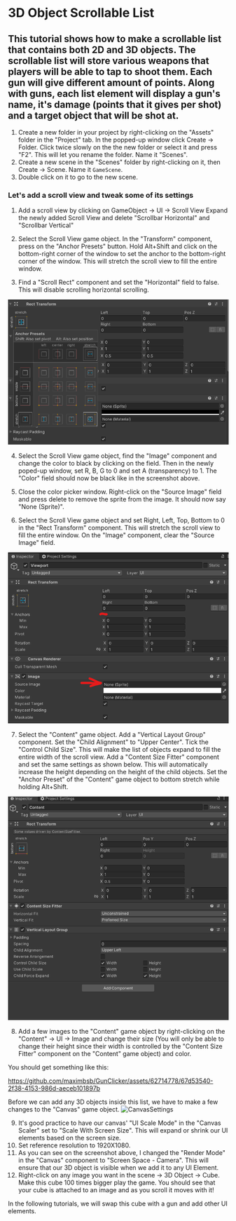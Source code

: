 # 3D Object Scrollable List
## This tutorial shows how to make a scrollable list that contains both 2D and 3D objects. The scrollable list will store various weapons that players will be able to tap to shoot them. Each gun will give different amount of points. Along with guns, each list element will display a gun's name, it's damage (points that it gives per shot) and a target object that will be shot at.

1. Create a new folder in your project by right-clicking on the "Assets" folder in the "Project" tab. In the popped-up window click Create -> Folder. Click twice slowly on the the new folder or select it and press "F2". This will let you rename the folder. Name it "Scenes".
1. Create a new scene in the "Scenes" folder by right-clicking on it, then Create -> Scene. Name it `GameScene`.
2. Double click on it to go to the new scene.

### Let's add a scroll view and tweak some of its settings 

1. Add a scroll view by clicking on GameObject -> UI -> Scroll View
Expand the newly added Scroll View and delete "Scrollbar Horizontal" and "Scrollbar Vertical"

2. Select the Scroll View game object. In the "Transform" component, press on the "Anchor Presets" button. Hold Alt+Shift and click on the bottom-right corner of the window to set the anchor to the bottom-right corner of the window. This will stretch the scroll view to fill the entire window.

3. Find a "Scroll Rect" component and set the "Horizontal" field to false. This will disable scrolling horizontal scrolling.

![AnchorPresets.png](Images%2FAnchorPresets.png)

4. Select the Scroll View game object, find the "Image" component and change the color to black by clicking on the field. Then in the newly poped-up window, set R, B, G to 0 and set A (transparency) to 1. The "Color" field should now be black like in the screenshot above.

5. Close the color picker window. Right-click on the "Source Image" field and press delete to remove the sprite from the image. It should now say "None (Sprite)".

6. Select the Scroll View game object and set Right, Left, Top, Bottom to 0 in the "Rect Transform" component. This will stretch the scroll view to fill the entire window. On the "Image" component, clear the "Source Image" field.

![ViewportSettings.png](Images%2FViewportSettings.png)

7. Select the "Content" game object. Add a "Vertical Layout Group" component. Set the "Child Alignment" to "Upper Center". Tick the "Control Child Size". This will make the list of objects expand to fill the entire width of the scroll view. Add a "Content Size Fitter" component and set the same settings as shown below. This will automatically increase the height depending on the height of the child objects. Set the "Anchor Preset" of the "Content" game object to bottom stretch while holding Alt+Shift. 

![ContentGameObject.png](Images%2FContentGameObject.png)

8. Add a few images to the "Content" game object by right-clicking on the "Content" -> UI -> Image and change their size (You will only be able to change their height since their width is controlled by the "Content Size Fitter" component on the "Content" game object) and color.

You should get something like this:

https://github.com/maximbsb/GunClicker/assets/62714778/67d53540-2f38-4153-986d-aeceb101897b

Before we can add any 3D objects inside this list, we have to make a few changes to the "Canvas" game object. 
![CanvasSettings](https://github.com/maximbsb/GunClicker/assets/62714778/1f361b35-4876-44f0-9b17-2afa553a1051)

9. It's good practice to have our canvas' "UI Scale Mode" in the "Canvas Scaler" set to "Scale With Screen Size". This will expand or shrink our UI elements based on the screen size.
10. Set reference resolution to 1920X1080.
11. As you can see on the screenshot above, I changed the "Render Mode" in the "Canvas" component to "Screen Space - Camera". This will ensure that our 3D object is visible when we add it to any UI Element.
12. Right-click on any image you want in the scene -> 3D Object -> Cube. Make this cube 100 times bigger play the game. You should see that your cube is attached to an image and as you scroll it moves with it!

In the following tutorials, we will swap this cube with a gun and add other UI elements.
